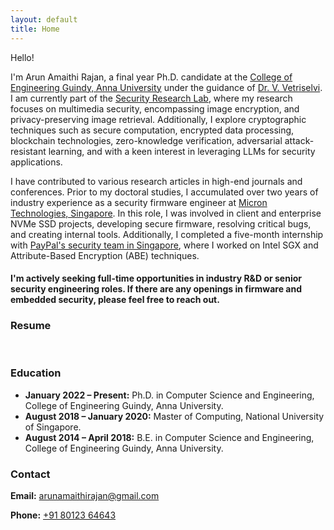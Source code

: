 ```yaml
---
layout: default
title: Home
---
```


<script>
  function showMore() {
    var moreText = document.querySelector('.more-text');
    var moreLink = document.getElementById('more-link');

    if (moreText.style.display === "none") {
      moreText.style.display = "inline";
      moreLink.innerHTML = "<br>Hide";
    } else {
      moreText.style.display = "none";
      moreLink.innerHTML = "Older ...";
    }
  }
</script>

Hello! 
<!-- <img src='../files/photo.jpg' style='float:top;width:80%;padding-left:15px'/> -->

I'm Arun Amaithi Rajan, a final year Ph.D. candidate at the [College of Engineering Guindy, Anna University](https://www.annauniv.edu/) under the guidance of [Dr. V. Vetriselvi](https://vetriselvivetrian.github.io/). I am currently part of the [Security Research Lab](https://vetriselvivetrian.github.io/security-research-lab), where my research focuses on multimedia security, encompassing image encryption, and privacy-preserving image retrieval. Additionally, I explore cryptographic techniques such as secure computation, encrypted data processing, blockchain technologies, zero-knowledge verification, adversarial attack-resistant learning, and with a keen interest in leveraging LLMs for security applications.

I have contributed to various research articles in high-end journals and conferences. Prior to my doctoral studies, I accumulated over two years of industry experience as a security firmware engineer at [Micron Technologies, Singapore](https://www.micron.com/). In this role, I was involved in client and enterprise NVMe SSD projects, developing secure firmware, resolving critical bugs, and creating internal tools. Additionally, I completed a five-month internship with [PayPal's security team in Singapore](https://www.paypal.com/sg/webapps/mpp/home), where I worked on Intel SGX and Attribute-Based Encryption (ABE) techniques.

<!-- revolve around novel applications of acoustic sensing, as well as sensor security. -->

#### I'm actively seeking full-time opportunities in industry R&D or senior security engineering roles. If there are any openings in firmware and embedded security, please feel free to reach out.

<!-- ### [Resume](https://arunamaithi.github.io/cv.pdf) -->

<h3>Resume</h3>
<a style="padding-left:25px;" href="{{ site.url }}/cv.pdf">
  <i class="fa-solid fa-file-user fa-2x"></i>
</a> 

<!-- <a href="https://www.linkedin.com/in/arunamaithi/">
  <i class="fa-brands fa-linkedin fa-2x"></i>
</a>

<a style="padding-left:25px" href="https://scholar.google.com/citations?user=RZSZVf8AAAAJ&hl=en">
  <i class="fa-brands fa-google-scholar fa-2x"></i>
</a> -->

<!-- Contact: [arunamaithirajan@gmail.com](mailto:arunamaithirajan@gmail.com) -->

<h3>Education</h3>
<ul>
  <li><strong>January 2022 – Present:</strong> Ph.D. in Computer Science and Engineering, College of Engineering Guindy, Anna University.</li>
  <li><strong>August 2018 – January 2020:</strong> Master of Computing, National University of Singapore.</li>
  <li><strong>August 2014 – April 2018:</strong> B.E. in Computer Science and Engineering, College of Engineering Guindy, Anna University.</li>
</ul>

<h3>Contact</h3>
<p>
  <i class="fas fa-envelope"></i>
  <strong>Email:</strong>
  <a href="mailto:arunamaithirajan@gmail.com">arunamaithirajan@gmail.com</a>
</p>
<p>
  <i class="fas fa-phone"></i>
  <strong>Phone:</strong>
  <a href="+91 80123 64643">+91 80123 64643</a>
</p>

<!-- <H3>Recent News</H3>
Aug 2024: Gave a talk at Microsoft Research, Bengaluru <br>
May 2024: Won the Best Presentation Award in the [Rising Stars Forum](https://www.sigmobile.org/mobisys/2024/rising.html) at MobiSys 2024, Tokyo <br>
May 2024: Gave a talk at [Romit Roy Choudhury's Group](https://sinrg.csl.illinois.edu) at UIUC <br>
May 2024: Gave an invited talk at Acoustical Society of America's Meeting, Ottawa <br>
<span class="more-text" style="display:none;">
Sep 2023: Gave a talk to the Safesforce Cloud Security Assurance Team, Seattle <br>
Jul 2023: Passed my Thesis Proposal! <br>
Feb 2023: Attended HotMobile 2024, Orange Country, and won the Best Poster Award <br>
Feb 2023: Visited Google, Irvine -- Hosted by [Xiaoran Fan](https://ox5bc.github.io) <br>
Feb 2023: Gave a talk in [Mani Srivastava's group](https://samueli.ucla.edu/people/mani-srivastava/), UCLA 
</span>
<a href="javascript:void(0);" onclick="showMore()" id="more-link">Older ...</a> -->



